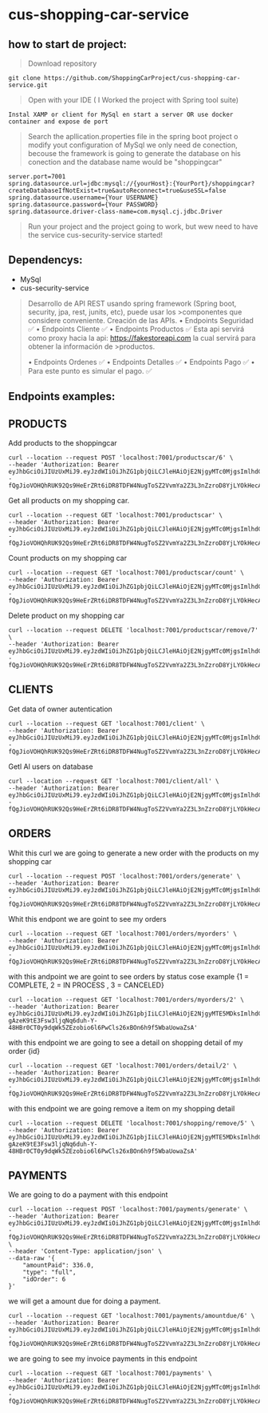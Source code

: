 # cus-shopping-car-service
## how to start de project: 
>Download repository

`git clone https://github.com/ShoppingCarProject/cus-shopping-car-service.git `

> Open with your IDE ( I Worked the project with Spring tool suite)

`Instal XAMP or client for MySql en start a server OR use docker container and expose de port`

> Search the apllication.properties file in the spring boot project o modify yout configuration of MySql
> we only need de conection, becouse the framework is going to generate the database on his conection 
> and the database name would be "shoppingcar"
```
server.port=7001
spring.datasource.url=jdbc:mysql://{yourHost}:{YourPort}/shoppingcar?createDatabaseIfNotExist=true&autoReconnect=true&useSSL=false
spring.datasource.username={Your USERNAME}
spring.datasource.password={Your PASSWORD}
spring.datasource.driver-class-name=com.mysql.cj.jdbc.Driver
```

> Run your project and the project going to work, but wew need to have the service cus-security-service started!

## Dependencys: 
 - MySql
 - cus-security-service
> 	Desarrollo de API REST usando spring framework (Spring boot, security, jpa, rest, junits, etc), puede usar los >componentes que considere conveniente.
> Creación de las APIs.
>•	Endpoints Seguridad ✅
>•	Endpoints Cliente ✅
>•	Endpoints Productos ✅
>Esta api servirá como proxy hacia la api: https://fakestoreapi.com la cual servirá para obtener la información de >productos.
>
>•	Endpoints Ordenes ✅
>•	Endpoints Detalles ✅
>•	Endpoints Pago ✅
>•	Para este punto es simular el pago. ✅

## Endpoints examples: 
## PRODUCTS
Add products to the shoppingcar
```
curl --location --request POST 'localhost:7001/productscar/6' \
--header 'Authorization: Bearer eyJhbGciOiJIUzUxMiJ9.eyJzdWIiOiJhZG1pbjQiLCJleHAiOjE2NjgyMTc0MjgsImlhdCI6MTY2ODE5OTQyOH0.f23U4zZ5EiMo2--fQgJioVOHQhRUK92Qs9HeErZRt6iDR8TDFW4NugToSZ2VvmYa2Z3L3nZzroD8YjLYOkHecA'
```

Get all products on my shopping car.
```
curl --location --request GET 'localhost:7001/productscar' \
--header 'Authorization: Bearer eyJhbGciOiJIUzUxMiJ9.eyJzdWIiOiJhZG1pbjQiLCJleHAiOjE2NjgyMTc0MjgsImlhdCI6MTY2ODE5OTQyOH0.f23U4zZ5EiMo2--fQgJioVOHQhRUK92Qs9HeErZRt6iDR8TDFW4NugToSZ2VvmYa2Z3L3nZzroD8YjLYOkHecA'
```
Count products on my shopping car
```
curl --location --request GET 'localhost:7001/productscar/count' \
--header 'Authorization: Bearer eyJhbGciOiJIUzUxMiJ9.eyJzdWIiOiJhZG1pbjQiLCJleHAiOjE2NjgyMTc0MjgsImlhdCI6MTY2ODE5OTQyOH0.f23U4zZ5EiMo2--fQgJioVOHQhRUK92Qs9HeErZRt6iDR8TDFW4NugToSZ2VvmYa2Z3L3nZzroD8YjLYOkHecA'
```
Delete product on my shopping car
```
curl --location --request DELETE 'localhost:7001/productscar/remove/7' \
--header 'Authorization: Bearer eyJhbGciOiJIUzUxMiJ9.eyJzdWIiOiJhZG1pbjQiLCJleHAiOjE2NjgyMTc0MjgsImlhdCI6MTY2ODE5OTQyOH0.f23U4zZ5EiMo2--fQgJioVOHQhRUK92Qs9HeErZRt6iDR8TDFW4NugToSZ2VvmYa2Z3L3nZzroD8YjLYOkHecA'
```
## CLIENTS
Get data of owner autentication

```
curl --location --request GET 'localhost:7001/client' \
--header 'Authorization: Bearer eyJhbGciOiJIUzUxMiJ9.eyJzdWIiOiJhZG1pbjQiLCJleHAiOjE2NjgyMTc0MjgsImlhdCI6MTY2ODE5OTQyOH0.f23U4zZ5EiMo2--fQgJioVOHQhRUK92Qs9HeErZRt6iDR8TDFW4NugToSZ2VvmYa2Z3L3nZzroD8YjLYOkHecA'
```

Getl Al users on database
```
curl --location --request GET 'localhost:7001/client/all' \
--header 'Authorization: Bearer eyJhbGciOiJIUzUxMiJ9.eyJzdWIiOiJhZG1pbjQiLCJleHAiOjE2NjgyMTc0MjgsImlhdCI6MTY2ODE5OTQyOH0.f23U4zZ5EiMo2--fQgJioVOHQhRUK92Qs9HeErZRt6iDR8TDFW4NugToSZ2VvmYa2Z3L3nZzroD8YjLYOkHecA'
```

## ORDERS

Whit this curl we are going to generate a new order with the products on my shopping car
```
curl --location --request POST 'localhost:7001/orders/generate' \
--header 'Authorization: Bearer eyJhbGciOiJIUzUxMiJ9.eyJzdWIiOiJhZG1pbjQiLCJleHAiOjE2NjgyMTc0MjgsImlhdCI6MTY2ODE5OTQyOH0.f23U4zZ5EiMo2--fQgJioVOHQhRUK92Qs9HeErZRt6iDR8TDFW4NugToSZ2VvmYa2Z3L3nZzroD8YjLYOkHecA'
```
Whit this endpont we are goint to see my orders
```
curl --location --request GET 'localhost:7001/orders/myorders' \
--header 'Authorization: Bearer eyJhbGciOiJIUzUxMiJ9.eyJzdWIiOiJhZG1pbjQiLCJleHAiOjE2NjgyMTc0MjgsImlhdCI6MTY2ODE5OTQyOH0.f23U4zZ5EiMo2--fQgJioVOHQhRUK92Qs9HeErZRt6iDR8TDFW4NugToSZ2VvmYa2Z3L3nZzroD8YjLYOkHecA'
```

with this andpoint we are goint to see orders by status cose example {1 = COMPLETE, 2 = IN PROCESS , 3 = CANCELED}
```
curl --location --request GET 'localhost:7001/orders/myorders/2' \
--header 'Authorization: Bearer eyJhbGciOiJIUzUxMiJ9.eyJzdWIiOiJhZG1pbjIiLCJleHAiOjE2NjgyMTE5MDksImlhdCI6MTY2ODE5MzkwOX0.HW39Ivrn-gAzeK9tE3Fsw3ljqNq6duh-Y-48HBr0CT0y9dqWk5ZEzobio6l6PwCls26xBOn6h9f5WbaUowaZsA'
```
with this endpoint we are going to see a detail on shopping detail of my order {id}

```
curl --location --request GET 'localhost:7001/orders/detail/2' \
--header 'Authorization: Bearer eyJhbGciOiJIUzUxMiJ9.eyJzdWIiOiJhZG1pbjQiLCJleHAiOjE2NjgyMTc0MjgsImlhdCI6MTY2ODE5OTQyOH0.f23U4zZ5EiMo2--fQgJioVOHQhRUK92Qs9HeErZRt6iDR8TDFW4NugToSZ2VvmYa2Z3L3nZzroD8YjLYOkHecA'
```
with this endpoint we are going remove a item on my shopping detail 
```
curl --location --request DELETE 'localhost:7001/shopping/remove/5' \
--header 'Authorization: Bearer eyJhbGciOiJIUzUxMiJ9.eyJzdWIiOiJhZG1pbjIiLCJleHAiOjE2NjgyMTE5MDksImlhdCI6MTY2ODE5MzkwOX0.HW39Ivrn-gAzeK9tE3Fsw3ljqNq6duh-Y-48HBr0CT0y9dqWk5ZEzobio6l6PwCls26xBOn6h9f5WbaUowaZsA'
```

## PAYMENTS
We are going to do a payment with this endpoint 

```
curl --location --request POST 'localhost:7001/payments/generate' \
--header 'Authorization: Bearer eyJhbGciOiJIUzUxMiJ9.eyJzdWIiOiJhZG1pbjQiLCJleHAiOjE2NjgyMTc0MjgsImlhdCI6MTY2ODE5OTQyOH0.f23U4zZ5EiMo2--fQgJioVOHQhRUK92Qs9HeErZRt6iDR8TDFW4NugToSZ2VvmYa2Z3L3nZzroD8YjLYOkHecA' \
--header 'Content-Type: application/json' \
--data-raw '{
    "amountPaid": 336.0,
    "type": "full",
    "idOrder": 6
}'
```
we will get a amount due for doing a payment.

```
curl --location --request GET 'localhost:7001/payments/amountdue/6' \
--header 'Authorization: Bearer eyJhbGciOiJIUzUxMiJ9.eyJzdWIiOiJhZG1pbjQiLCJleHAiOjE2NjgyMTc0MjgsImlhdCI6MTY2ODE5OTQyOH0.f23U4zZ5EiMo2--fQgJioVOHQhRUK92Qs9HeErZRt6iDR8TDFW4NugToSZ2VvmYa2Z3L3nZzroD8YjLYOkHecA'
```

we are going to see my invoice payments in this endpoint
```
curl --location --request GET 'localhost:7001/payments' \
--header 'Authorization: Bearer eyJhbGciOiJIUzUxMiJ9.eyJzdWIiOiJhZG1pbjQiLCJleHAiOjE2NjgyMTc0MjgsImlhdCI6MTY2ODE5OTQyOH0.f23U4zZ5EiMo2--fQgJioVOHQhRUK92Qs9HeErZRt6iDR8TDFW4NugToSZ2VvmYa2Z3L3nZzroD8YjLYOkHecA'
```